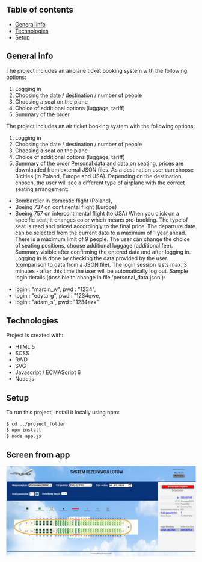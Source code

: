 ## Table of contents
* [General info](#general-info)
* [Technologies](#technologies)
* [Setup](#setup)

## General info
The project includes an airplane ticket booking system with the following options:
1. Logging in
2. Choosing the date / destination / number of people
3. Choosing a seat on the plane
4. Choice of additional options (luggage, tariff)
5. Summary of the order

The project includes an air ticket booking system with the following options:
1. Logging in
2. Choosing the date / destination / number of people
3. Choosing a seat on the plane
4. Choice of additional options (luggage, tariff)
5. Summary of the order
Personal data and data on seating, prices are downloaded from external JSON files.
As a destination user can choose 3 cities (in Poland, Europe and USA). Depending on the destination chosen, the user will see a different type of airplane with the correct seating arrangement:
- Bombardier in domestic flight (Poland),
- Boeing 737 on continental flight (Europe)
- Boeing 757 on intercontinental flight (to USA)
When you click on a specific seat, it changes color which means pre-booking. The type of seat is read and priced accordingly to the final price.
The departure date can be selected from the current date to a maximum of 1 year ahead. There is a maximum limit of 9 people.
The user can change the choice of seating positions, choose additional luggage (additional fee).
Summary visible after confirming the entered data and after logging in.
Logging in is done by checking the data provided by the user (comparison to data from a JSON file).
The login session lasts max. 3 minutes - after this time the user will be automatically log out.
Sample login details (possible to change in file 'personal_data.json'):
* login : "marcin_w", pwd : "1234",
* login : "edyta_g", pwd : "1234qwe,
* login : "adam_s", pwd : "1234azx"
	
## Technologies
Project is created with:
* HTML 5
* SCSS
* RWD
* SVG
* Javascript / ECMAScript 6
* Node.js
	
## Setup
To run this project, install it locally using npm:

```
$ cd ../project_folder
$ npm install
$ node app.js
```
## Screen from app
![ScreenFromApp](./assets/images/project_screen2.jpg) 